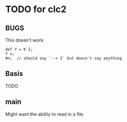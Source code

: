 # TODO for clc2

## BUGS

This doesn't work:

```
def Y = K I;
Y x;
#n;  // should say `--> I` but doesn't say anything
```

## Basis

TODO

## main

Might want the ability to read in a file.
